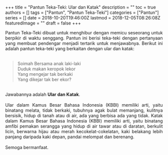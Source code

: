 +++
title = "Pantun Teka-Teki: Ular dan Katak"
description = ""
toc = true
authors = []
tags = ["Pantun", "Pantun Teka-Teki"]
categories = ["Pantun"]
series = []
date = 2018-10-20T19:46:00Z
lastmod = 2018-12-05T08:26:08Z
featuredImage = ""
draft = false
+++

<div style="text-align: justify;">Pantun Teka-Teki dibuat untuk menghibur dengan memicu seseorang untuk berpikir di waktu senggang. Pantun ini berisi teka-teki dengan pertanyaan yang membuat pendengar menjadi tertarik untuk menjawabnya. Berikut ini adalah pantun teka-teki yang berkaitan dengan ular dan katak:<br /><br />
<blockquote class="tr_bq">Soimah Bersama anak laki-laki<br />Duduk makan keropok lekor<br />Yang mengejar tak berkaki<br />Yang dikejar tak ber ekor?</blockquote><br />
Jawabannya adalah <b>Ular dan Katak</b>.<br /><br />Ular dalam Kamus Besar Bahasa Indonesia (KBBI) memiliki arti, yaitu binatang melata, tidak berkaki, tubuhnya agak bulat memanjang, kulitnya bersisik, hidup di tanah atau di air, ada yang berbisa ada yang tidak. Katak dalam Kamus Besar Bahasa Indonesia (KBBI) memiliki arti, yaitu binatang amfibi pemakan serangga yang hidup di air tawar atau di daratan, berkulit licin, berwarna hijau atau merah kecokelat-cokelatan, kaki belakang lebih panjang daripada kaki depan, pandai melompat dan berenang.<br /><br />
Semoga bermanfaat.</div>
